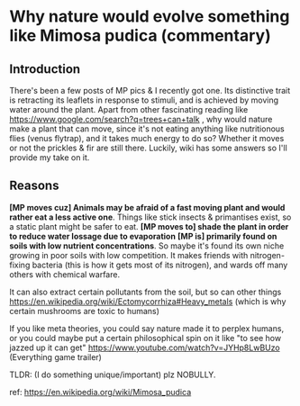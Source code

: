 # Why nature would evolve something like Mimosa pudica (commentary)

Introduction
---
There's been a few posts of MP pics & I recently got one. Its distinctive trait is retracting its leaflets in response to stimuli, and is achieved by moving water around the plant. Apart from other fascinating reading like https://www.google.com/search?q=trees+can+talk  , why would nature make a plant that can move, since it's not eating anything like nutritionous flies (venus flytrap), and it takes much energy to do so? Whether it moves or not the prickles & fir are still there. Luckily, wiki has some answers so I'll provide my take on it.

Reasons
---
**[MP moves cuz] Animals may be afraid of a fast moving plant and would rather eat a less active one**. Things like stick insects & primantises exist, so a static plant might be safer to eat.
**[MP moves to] shade the plant in order to reduce water lossage due to evaporation** 
**[MP is] primarily found on soils with low nutrient concentrations**. So maybe it's found its own niche growing in poor soils with low competition. It makes friends with  nitrogen-fixing bacteria (this is how it gets most of its nitrogen), and wards off many others with chemical warfare.

It can also extract certain pollutants from the soil, but so can other things https://en.wikipedia.org/wiki/Ectomycorrhiza#Heavy_metals  (which is why certain mushrooms are toxic to humans)

If you like meta theories, you could say nature made it to perplex humans, or you could maybe put a certain philosophical spin on it like "to see how jazzed up it can get" https://www.youtube.com/watch?v=JYHp8LwBUzo (Everything game trailer)

TLDR: (I do something unique/important) plz NOBULLY.

ref: https://en.wikipedia.org/wiki/Mimosa_pudica 
